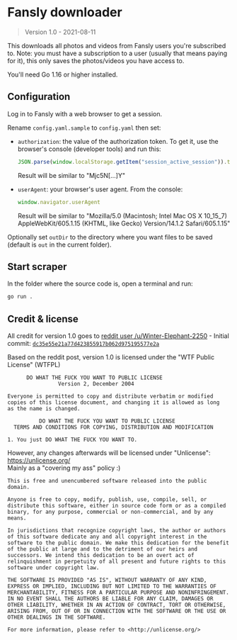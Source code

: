 # Fansly downloader

> Version 1.0 - 2021-08-11

This downloads all photos and videos from Fansly users you're subscribed to. Note: you must have a subscription to a user (usually that means paying for it), this only saves the photos/videos you have access to.

You'll need Go 1.16 or higher installed.

## Configuration

Log in to Fansly with a web browser to get a session.

Rename `config.yaml.sample` to `config.yaml` then set:

- `authorization`: the value of the authorization token. To get it, use the browser's console (developer tools) and run this:  
  
  ```js
  JSON.parse(window.localStorage.getItem("session_active_session")).token
  ```

  Result will be similar to "Mjc5N[...]Y"
- `userAgent`: your browser's user agent. From the console:  
  
  ```js
  window.navigator.userAgent
  ```
  
  Result will be similar to "Mozilla/5.0 (Macintosh; Intel Mac OS X 10_15_7) AppleWebKit/605.1.15 (KHTML, like Gecko) Version/14.1.2 Safari/605.1.15"

Optionally set `outDir` to the directory where you want files to be saved (default is `out` in the current folder).

## Start scraper

In the folder where the source code is, open a terminal and run:

```sh
go run .
```

## Credit & license

All credit for version 1.0 goes to [reddit user /u/Winter-Elephant-2250](https://www.reddit.com/user/Winter-Elephant-2250/comments/p3j87m/released_fansly_scraper_app_open_source/) - Initial commit: [`dc35e55e21a77d423855917b062d975195577e2a`](M-rcus/fnsl@dc35e55e21a77d423855917b062d975195577e2a)

Based on the reddit post, version 1.0 is licensed under the "WTF Public License" (WTFPL)

```
      DO WHAT THE FUCK YOU WANT TO PUBLIC LICENSE 
                Version 2, December 2004

Everyone is permitted to copy and distribute verbatim or modified 
copies of this license document, and changing it is allowed as long 
as the name is changed. 

          DO WHAT THE FUCK YOU WANT TO PUBLIC LICENSE 
  TERMS AND CONDITIONS FOR COPYING, DISTRIBUTION AND MODIFICATION 

1. You just DO WHAT THE FUCK YOU WANT TO.
```

However, any changes afterwards will be licensed under "Unlicense": https://unlicense.org/  
Mainly as a "covering my ass" policy :)

```
This is free and unencumbered software released into the public domain.

Anyone is free to copy, modify, publish, use, compile, sell, or
distribute this software, either in source code form or as a compiled
binary, for any purpose, commercial or non-commercial, and by any
means.

In jurisdictions that recognize copyright laws, the author or authors
of this software dedicate any and all copyright interest in the
software to the public domain. We make this dedication for the benefit
of the public at large and to the detriment of our heirs and
successors. We intend this dedication to be an overt act of
relinquishment in perpetuity of all present and future rights to this
software under copyright law.

THE SOFTWARE IS PROVIDED "AS IS", WITHOUT WARRANTY OF ANY KIND,
EXPRESS OR IMPLIED, INCLUDING BUT NOT LIMITED TO THE WARRANTIES OF
MERCHANTABILITY, FITNESS FOR A PARTICULAR PURPOSE AND NONINFRINGEMENT.
IN NO EVENT SHALL THE AUTHORS BE LIABLE FOR ANY CLAIM, DAMAGES OR
OTHER LIABILITY, WHETHER IN AN ACTION OF CONTRACT, TORT OR OTHERWISE,
ARISING FROM, OUT OF OR IN CONNECTION WITH THE SOFTWARE OR THE USE OR
OTHER DEALINGS IN THE SOFTWARE.

For more information, please refer to <http://unlicense.org/>
```